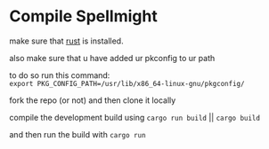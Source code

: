 # Compile Spellmight

make sure that [rust](https://www.rust-lang.org/tools/install) is installed.

also make sure that u have added ur pkconfig to ur path

to do so run this command:<br/>
`export PKG_CONFIG_PATH=/usr/lib/x86_64-linux-gnu/pkgconfig/`

fork the repo (or not) and then clone it locally

compile the development build using `cargo run build` || `cargo build`

and then run the build with `cargo run`
